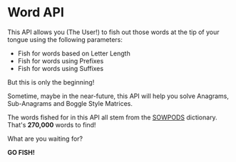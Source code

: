 # Word API

This API allows you (The User!) to fish out those words at the tip of your tongue using the following parameters:

- Fish for words based on Letter Length
- Fish for words using Prefixes
- Fish for words using Suffixes

But this is only the beginning! 

Sometime, maybe in the near-future, this API will help you solve Anagrams, Sub-Anagrams and Boggle Style Matrices.

The words fished for in this API all stem from the [SOWPODS](https://en.wikipedia.org/wiki/Collins_Scrabble_Words) dictionary. That's **270,000** words to find!

What are you waiting for?

**GO FISH!**
